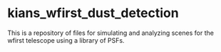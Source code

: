 # kians_wfirst_dust_detection
This is a repository of files for simulating and analyzing scenes for the wfirst telescope using a library of PSFs.
